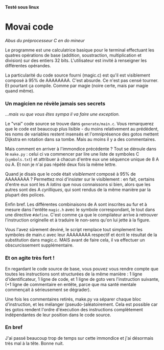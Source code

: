 **Testé sous linux**

# Movai code
*Abus du préprocesseur C en do mineur*

Le programme est une calculatrice basique pour le terminal effectuant les quatres opérations de base (addition, soustraction, multiplication et division) sur des entiers 32 bits. L'utilisateur est invité à renseigner les différentes opérandes.

La particularité du code source fourni (magic.c) est qu'il est visiblement composé à 95% de AAAAAAAA. C'est absurde. Ce n'est pas censé tourner. Et pourtant ça compile. Comme par magie (noire certe, mais par magie quand même).

### Un magicien ne révèle jamais ses secrets
*...mais vu que vous êtes sympa il va faire une exception.*

Le "vrai" code source se trouve dans `generate/main.c`. Vous remarquerez que le code est beaucoup plus lisible - du moins relativement au prédédent, les noms de variables restent insensés et l'omniprésence des gotos mettent Dijkstra en rotation dans sa tombe. Mais au moins il y a des commentaires.

Mais comment en arriver à l'immondice précédente ? Tout se déroule dans le `make.py` : celui ci va commencer par lire une liste de symboles C (`symbols.txt`) et attribuer à chacun d'entre eux une séquence unique de 8 A ou А. Et non je n'ai pas répété deux fois la même lettre.

Quand je disais que le code était *visiblement* composé à 95% de AAAAAAAA ? Permettez moi d'insister sur le visiblement : en fait, certains d'entre eux sont les A *latins* que nous connaissons si bien, alors que les autres sont des А *cyrilliques*, qui sont rendus de la même manière par la plupart des polices.

Enfin bref. Les différentes combinaisons de A sont inscrites au fur et à mesure dans l'entête `magic.h` avec le symbole correspondant, le tout dans une directive `#define`. C'est comme ça que le compilateur arrive à retrouver l'instruction originelle et à traduire le non-sens qu'on lui jette à la figure.

Vous l'avez sûrement deviné, le script remplace tout simplement les symboles de main.c avec leur AAAAAAAA respectif et écrit le résultat de la substitution dans magic.c. MAIS avant de faire cela, il va effectuer un obscurcissement supplémentaire.

### Et on agite très fort !

En regardant le code source de base, vous pouvez vous rendre compte que toutes les instructions sont structurées de la même manière : 1 ligne d'identificateur, 1 ligne de code, et 1 ligne de goto vers l'instruction suivante, (+1 ligne de commentaire en entête, parce que ma santé mentale commençait à sérieusement se dégrader).

Une fois les commentaires retirés, make.py va séparer chaque bloc d'instruction, et les mélanger (pseudo-)aléatoirement. Cela est possible car les gotos rendent l'ordre d'éxecution des instructions complètement indépendantes de leur position dans le code source.

### En bref

J'ai passé beaucoup trop de temps sur cette immondice et j'ai désormais très mal à la tête. Bonne nuit.
